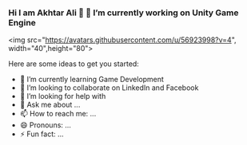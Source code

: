 ### Hi  I am Akhtar Ali 👋    🔭 I’m currently working on Unity Game Engine
<img src="https://avatars.githubusercontent.com/u/56923998?v=4", width="40",height="80">


Here are some ideas to get you started:

- 🌱 I’m currently learning Game Development
- 👯 I’m looking to collaborate on LinkedIn and Facebook
- 🤔 I’m looking for help with 
- 💬 Ask me about ...
- 📫 How to reach me: ...
- 😄 Pronouns: ...
- ⚡ Fun fact: ...

